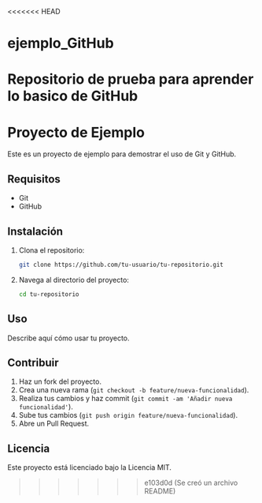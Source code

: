 <<<<<<< HEAD
# ejemplo_GitHub
Repositorio de prueba para aprender lo basico de GitHub
=======
# Proyecto de Ejemplo

Este es un proyecto de ejemplo para demostrar el uso de Git y GitHub.

## Requisitos

- Git
- GitHub

## Instalación

1. Clona el repositorio:
    ```bash
    git clone https://github.com/tu-usuario/tu-repositorio.git
    ```
2. Navega al directorio del proyecto:
    ```bash
    cd tu-repositorio
    ```

## Uso

Describe aquí cómo usar tu proyecto.

## Contribuir

1. Haz un fork del proyecto.
2. Crea una nueva rama (`git checkout -b feature/nueva-funcionalidad`).
3. Realiza tus cambios y haz commit (`git commit -am 'Añadir nueva funcionalidad'`).
4. Sube tus cambios (`git push origin feature/nueva-funcionalidad`).
5. Abre un Pull Request.

## Licencia

Este proyecto está licenciado bajo la Licencia MIT.
>>>>>>> e103d0d (Se creó un archivo README)
